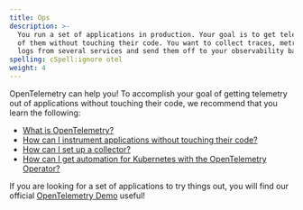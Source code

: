 ```yaml
---
title: Ops
description: >-
  You run a set of applications in production. Your goal is to get telemetry out
  of them without touching their code. You want to collect traces, metrics, and
  logs from several services and send them off to your observability backend.
spelling: cSpell:ignore otel
weight: 4
---
```


OpenTelemetry can help you! To accomplish your goal of getting
telemetry out of applications without touching their code, we recommend that you
learn the following:

- [What is OpenTelemetry?](/docs/concepts/what-is-opentelemetry/)
- [How can I instrument applications without touching their code?](/docs/concepts/instrumenting/#automatic-instrumentation)
- [How can I set up a collector?](/docs/collector)
- [How can I get automation for Kubernetes with the OpenTelemetry Operator?](/docs/k8s-operator)

If you are looking for a set of applications to try things out, you will find
our official
[OpenTelemetry Demo](/ecosystem/demo/)
useful!
